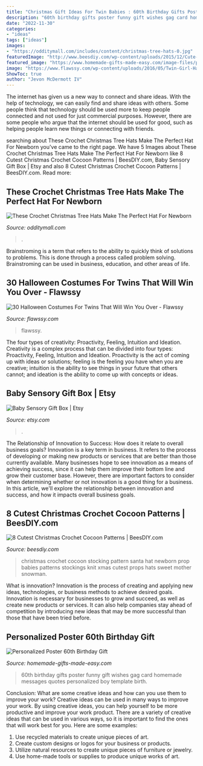 ```yaml
---
title: "Christmas Gift Ideas For Twin Babies : 60th Birthday Gifts Poster Funny Gift Wishes Gag Card Homemade Messages Quotes Personalized Boy Template Birth"
description: "60th birthday gifts poster funny gift wishes gag card homemade messages quotes personalized boy template birth"
date: "2022-11-30"
categories:
- "ideas"
tags: ["ideas"]
images:
- "https://odditymall.com/includes/content/christmas-tree-hats-0.jpg"
featuredImage: "http://www.beesdiy.com/wp-content/uploads/2015/12/Cute-crochet-Christmas-Cocoon-Patterns9.jpg"
featured_image: "https://www.homemade-gifts-made-easy.com/image-files/personalized-poster-60th-birthday-gift-boy-600x900.jpg"
image: "https://www.flawssy.com/wp-content/uploads/2016/05/Twin-Girl-Halloween-Costume-Ideas-2.jpg"
ShowToc: true
author: "Jevon McDermott IV"
---
```



The internet has given us a new way to connect and share ideas. With the help of technology, we can easily find and share ideas with others. Some people think that technology should be used more to keep people connected and not used for just commercial purposes. However, there are some people who argue that the internet should be used for good, such as helping people learn new things or connecting with friends.

	

		
searching about These Crochet Christmas Tree Hats Make The Perfect Hat For Newborn you've came to the right page. We have 5 Images about These Crochet Christmas Tree Hats Make The Perfect Hat For Newborn like 8 Cutest Christmas Crochet Cocoon Patterns | BeesDIY.com, Baby Sensory Gift Box | Etsy and also 8 Cutest Christmas Crochet Cocoon Patterns | BeesDIY.com. Read more:
		
    
## These Crochet Christmas Tree Hats Make The Perfect Hat For Newborn

<img loading=lazy src="https://odditymall.com/includes/content/christmas-tree-hats-0.jpg" onerror="this.onerror=null;this.src='https://tse3.mm.bing.net/th?id=OIP.4S9Rjzb2P-znFS-W2J4MyAHaGx&amp;pid=15.1';" alt="These Crochet Christmas Tree Hats Make The Perfect Hat For Newborn">

_Source: odditymall.com_

>. 

	

Brainstroming is a term that refers to the ability to quickly think of solutions to problems. This is done through a process called problem solving. Brainstroming can be used in business, education, and other areas of life.

    
## 30 Halloween Costumes For Twins That Will Win You Over - Flawssy

<img loading=lazy src="https://www.flawssy.com/wp-content/uploads/2016/05/Twin-Girl-Halloween-Costume-Ideas-2.jpg" onerror="this.onerror=null;this.src='https://tse4.mm.bing.net/th?id=OIP.1eQkiYptdGEzoTmGkkNBwgHaLH&amp;pid=15.1';" alt="30 Halloween Costumes For Twins That Will Win You Over - Flawssy">

_Source: flawssy.com_

>flawssy. 

	

The four types of creativity: Proactivity, Feeling, Intuition and Ideation.
Creativity is a complex process that can be divided into four types: Proactivity, Feeling, Intuition and Ideation. Proactivity is the act of coming up with ideas or solutions; feeling is the feeling you have when you are creative; intuition is the ability to see things in your future that others cannot; and ideation is the ability to come up with concepts or ideas.

    
## Baby Sensory Gift Box | Etsy

<img loading=lazy src="https://i.etsystatic.com/24119438/r/il/4c8b88/2559775130/il_fullxfull.2559775130_iman.jpg" onerror="this.onerror=null;this.src='https://tse3.mm.bing.net/th?id=OIP.j8M659EplrEQrFAw-4Y3bgHaHa&amp;pid=15.1';" alt="Baby Sensory Gift Box | Etsy">

_Source: etsy.com_

>. 

	

The Relationship of Innovation to Success: How does it relate to overall business goals?
Innovation is a key term in business. It refers to the process of developing or making new products or services that are better than those currently available. Many businesses hope to see innovation as a means of achieving success, since it can help them improve their bottom line and grow their customer base. However, there are important factors to consider when determining whether or not innovation is a good thing for a business. In this article, we'll explore the relationship between innovation and success, and how it impacts overall business goals.

    
## 8 Cutest Christmas Crochet Cocoon Patterns | BeesDIY.com

<img loading=lazy src="http://www.beesdiy.com/wp-content/uploads/2015/12/Cute-crochet-Christmas-Cocoon-Patterns9.jpg" onerror="this.onerror=null;this.src='https://tse3.mm.bing.net/th?id=OIP.Mg23w8exbGd89tZPcSnETAHaKF&amp;pid=15.1';" alt="8 Cutest Christmas Crochet Cocoon Patterns | BeesDIY.com">

_Source: beesdiy.com_

>christmas crochet cocoon stocking pattern santa hat newborn prop babies patterns stockings knit xmas cutest props hats sweet mother snowman. 

	

What is innovation?
Innovation is the process of creating and applying new ideas, technologies, or business methods to achieve desired goals. Innovation is necessary for businesses to grow and succeed, as well as create new products or services. It can also help companies stay ahead of competition by introducing new ideas that may be more successful than those that have been tried before.

    
## Personalized Poster 60th Birthday Gift

<img loading=lazy src="https://www.homemade-gifts-made-easy.com/image-files/personalized-poster-60th-birthday-gift-boy-600x900.jpg" onerror="this.onerror=null;this.src='https://tse2.mm.bing.net/th?id=OIP.gXNdyXSjMy2wvicczhrqgQHaLH&amp;pid=15.1';" alt="Personalized Poster 60th Birthday Gift">

_Source: homemade-gifts-made-easy.com_

>60th birthday gifts poster funny gift wishes gag card homemade messages quotes personalized boy template birth. 

	

Conclusion: What are some creative ideas and how can you use them to improve your work?
Creative ideas can be used in many ways to improve your work. By using creative ideas, you can help yourself to be more productive and improve your work product. There are a variety of creative ideas that can be used in various ways, so it is important to find the ones that will work best for you. Here are some examples: 
1. Use recycled materials to create unique pieces of art.
2. Create custom designs or logos for your business or products.
3. Utilize natural resources to create unique pieces of furniture or jewelry.
4. Use home-made tools or supplies to produce unique works of art.

